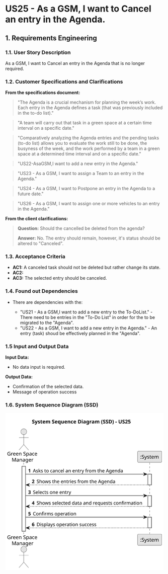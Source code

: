 # US25 - As a GSM, I want to Cancel an entry in the Agenda.

## 1. Requirements Engineering

### 1.1. User Story Description

As a GSM, I want to Cancel an entry in the Agenda that is no longer required.

### 1.2. Customer Specifications and Clarifications

**From the specifications document:**

>   "The Agenda is a crucial mechanism for planning the week’s work. Each entry in the Agenda defines a task (that was previously included in the to-do list)."

>   "A team will carry out that task in a green space at a certain time interval on a specific date."

>   "Comparatively analyzing the Agenda entries and the pending tasks (to-do list) allows you to evaluate the work still to be done, the busyness of the week, and the work performed by a team in a green space at a determined time interval and on a specific date."

>   "US22-AsaGSM,I want to add a new entry in the Agenda."

>   "US23 - As a GSM, I want to assign a Team to an entry in the Agenda."

>   "US24 - As a GSM, I want to Postpone an entry in the Agenda to a future date."

>   "US26 - As a GSM, I want to assign one or more vehicles to an entry in the Agenda."

**From the client clarifications:**

> **Question:** Should the cancelled be deleted from the agenda? 
>
> **Answer:** No. The entry should remain, however, it's status should be altered to "Canceled".


### 1.3. Acceptance Criteria

* **AC1:** A canceled task should not be deleted but rather change its state. 
* **AC2:** 
* **AC3:** The selected entry should be canceled.

### 1.4. Found out Dependencies

* There are dependencies with the:

    * "US21 - As a GSM,I want to add a new entry to the To-DoList." - There need to be entries in the "To-Do List" in order for the to be migrated to the "Agenda".
    * "US22 - As a GSM, I want to add a new entry in the Agenda." - An entry (task) shoud be effectively planned in the "Agenda".

### 1.5 Input and Output Data

**Input Data:**

* No data input is required.

**Output Data:**

* Confirmation of the selected data.
* Message of operation success 

### 1.6. System Sequence Diagram (SSD)

![System Sequence Diagram](svg/us25-system-sequence-diagram.svg)